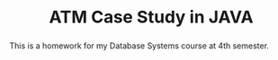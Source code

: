 <h2 style="text-align: center; font-weight: bold; font-size: 30px">
 ATM Case Study in JAVA
</h2>

<div>
This is a homework for my Database Systems course at 4th semester.
</div>
